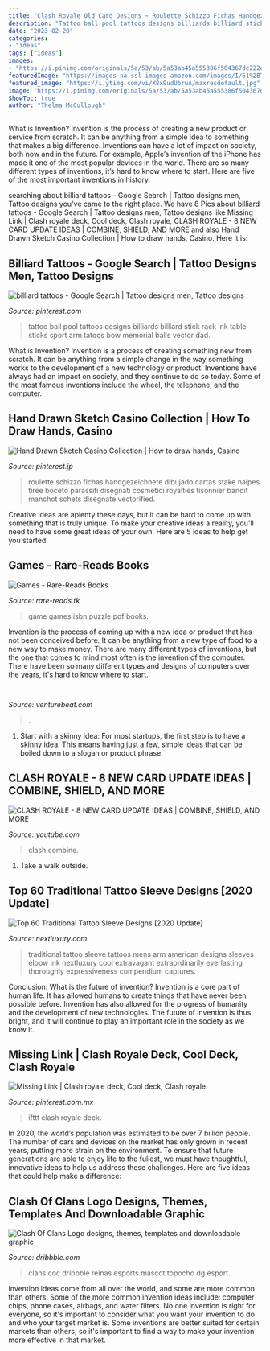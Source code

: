 ```yaml
---
title: "Clash Royale Old Card Designs ~ Roulette Schizzo Fichas Handgezeichnete Dibujado Cartas Stake Naipes Tirée Boceto Parassiti Disegnati Cosmetici Royalties Tisonnier Bandit Manchot Schets Disegnate Vectorified"
description: "Tattoo ball pool tattoos designs billiards billiard stick rack ink table sticks sport arm tatoos bow memorial balls vector dad"
date: "2023-02-20"
categories:
- "ideas"
tags: ["ideas"]
images:
- "https://i.pinimg.com/originals/5a/53/ab/5a53ab45a555386f504367dc222d3c74.jpg"
featuredImage: "https://images-na.ssl-images-amazon.com/images/I/51%2BTSjJAn3L._SX396_BO1,204,203,200_.jpg"
featured_image: "https://i.ytimg.com/vi/X8x9udUbruA/maxresdefault.jpg"
image: "https://i.pinimg.com/originals/5a/53/ab/5a53ab45a555386f504367dc222d3c74.jpg"
ShowToc: true
author: "Thelma McCullough"
---
```



What is Invention?
Invention is the process of creating a new product or service from scratch. It can be anything from a simple idea to something that makes a big difference. Inventions can have a lot of impact on society, both now and in the future. For example, Apple’s invention of the iPhone has made it one of the most popular devices in the world. There are so many different types of inventions, it’s hard to know where to start. Here are five of the most important inventions in history.

	

		
searching about billiard tattoos - Google Search | Tattoo designs men, Tattoo designs you've came to the right place. We have 8 Pics about billiard tattoos - Google Search | Tattoo designs men, Tattoo designs like Missing Link | Clash royale deck, Cool deck, Clash royale, CLASH ROYALE - 8 NEW CARD UPDATE IDEAS | COMBINE, SHIELD, AND MORE and also Hand Drawn Sketch Casino Collection | How to draw hands, Casino. Here it is:
		
    
## Billiard Tattoos - Google Search | Tattoo Designs Men, Tattoo Designs

<img loading=lazy src="https://i.pinimg.com/originals/4e/f8/05/4ef805a2c22d918b4e57b795a50bc0dc.jpg" onerror="this.onerror=null;this.src='https://tse3.mm.bing.net/th?id=OIP.vxMpkKtZ94m9JIGv2zbjSQAAAA&amp;pid=15.1';" alt="billiard tattoos - Google Search | Tattoo designs men, Tattoo designs">

_Source: pinterest.com_

>tattoo ball pool tattoos designs billiards billiard stick rack ink table sticks sport arm tatoos bow memorial balls vector dad. 

	

What is Invention?
Invention is a process of creating something new from scratch. It can be anything from a simple change in the way something works to the development of a new technology or product. Inventions have always had an impact on society, and they continue to do so today. Some of the most famous inventions include the wheel, the telephone, and the computer.

    
## Hand Drawn Sketch Casino Collection | How To Draw Hands, Casino

<img loading=lazy src="https://i.pinimg.com/originals/5a/53/ab/5a53ab45a555386f504367dc222d3c74.jpg" onerror="this.onerror=null;this.src='https://tse4.mm.bing.net/th?id=OIP.MnN5YZN_O3gdHm96V_HB3wHaHa&amp;pid=15.1';" alt="Hand Drawn Sketch Casino Collection | How to draw hands, Casino">

_Source: pinterest.jp_

>roulette schizzo fichas handgezeichnete dibujado cartas stake naipes tirée boceto parassiti disegnati cosmetici royalties tisonnier bandit manchot schets disegnate vectorified. 

	

Creative ideas are aplenty these days, but it can be hard to come up with something that is truly unique. To make your creative ideas a reality, you'll need to have some great ideas of your own. Here are 5 ideas to help get you started: 

    
## Games - Rare-Reads Books

<img loading=lazy src="https://images-na.ssl-images-amazon.com/images/I/51%2BTSjJAn3L._SX396_BO1,204,203,200_.jpg" onerror="this.onerror=null;this.src='https://tse3.mm.bing.net/th?id=OIP.YoPzYN2EJuxHJJKvfAzSXQAAAA&amp;pid=15.1';" alt="Games - Rare-Reads Books">

_Source: rare-reads.tk_

>game games isbn puzzle pdf books. 

	

Invention is the process of coming up with a new idea or product that has not been conceived before. It can be anything from a new type of food to a new way to make money. There are many different types of inventions, but the one that comes to mind most often is the invention of the computer. There have been so many different types and designs of computers over the years, it's hard to know where to start.

    
## 

<img loading=lazy src="https://venturebeat.com/wp-content/uploads/2020/05/hp-spring-4.jpg" onerror="this.onerror=null;this.src='https://tse1.mm.bing.net/th?id=OIP.5Eh6tApXNensZpKqgv-7wQHaEl&amp;pid=15.1';" alt="">

_Source: venturebeat.com_

>. 

	

1. Start with a skinny idea: For most startups, the first step is to have a skinny idea. This means having just a few, simple ideas that can be boiled down to a slogan or product phrase.

    
## CLASH ROYALE - 8 NEW CARD UPDATE IDEAS | COMBINE, SHIELD, AND MORE

<img loading=lazy src="https://i.ytimg.com/vi/X8x9udUbruA/maxresdefault.jpg" onerror="this.onerror=null;this.src='https://tse1.mm.bing.net/th?id=OIP.YNvff7k70fpL0eUcE8Rx5wHaEK&amp;pid=15.1';" alt="CLASH ROYALE - 8 NEW CARD UPDATE IDEAS | COMBINE, SHIELD, AND MORE">

_Source: youtube.com_

>clash combine. 

	

1. Take a walk outside.

    
## Top 60 Traditional Tattoo Sleeve Designs [2020 Update]

<img loading=lazy src="http://nextluxury.com/wp-content/uploads/full-arm-mens-traditional-sleeve-tattoos.jpg" onerror="this.onerror=null;this.src='https://tse4.mm.bing.net/th?id=OIP.8waRlza5yep64r5QmZWEkAHaHY&amp;pid=15.1';" alt="Top 60 Traditional Tattoo Sleeve Designs [2020 Update]">

_Source: nextluxury.com_

>traditional tattoo sleeve tattoos mens arm american designs sleeves elbow ink nextluxury cool extravagant extraordinarily everlasting thoroughly expressiveness compendium captures. 

	

Conclusion: What is the future of invention?
Invention is a core part of human life. It has allowed humans to create things that have never been possible before. Invention has also allowed for the progress of humanity and the development of new technologies. The future of invention is thus bright, and it will continue to play an important role in the society as we know it.

    
## Missing Link | Clash Royale Deck, Cool Deck, Clash Royale

<img loading=lazy src="https://i.pinimg.com/originals/1b/36/22/1b36225a0770b98a68f37b6952663d69.jpg" onerror="this.onerror=null;this.src='https://tse1.mm.bing.net/th?id=OIP.5CQDjgKjuxn6QfN35uskLQHaNL&amp;pid=15.1';" alt="Missing Link | Clash royale deck, Cool deck, Clash royale">

_Source: pinterest.com.mx_

>ifttt clash royale deck. 

	

In 2020, the world’s population was estimated to be over 7 billion people. The number of cars and devices on the market has only grown in recent years, putting more strain on the environment. To ensure that future generations are able to enjoy life to the fullest, we must have thoughtful, innovative ideas to help us address these challenges. Here are five ideas that could help make a difference: 

    
## Clash Of Clans Logo Designs, Themes, Templates And Downloadable Graphic

<img loading=lazy src="https://cdn.dribbble.com/users/3641854/screenshots/7146718/shot-cropped-1568518140529.png?compress=1&amp;resize=400x300" onerror="this.onerror=null;this.src='https://tse1.mm.bing.net/th?id=OIP.-nJpo4dB9gLOWut5oXZGxAAAAA&amp;pid=15.1';" alt="Clash Of Clans Logo designs, themes, templates and downloadable graphic">

_Source: dribbble.com_

>clans coc dribbble reinas esports mascot topocho dg esport. 

	

Invention ideas come from all over the world, and some are more common than others. Some of the more common invention ideas include: computer chips, phone cases, airbags, and water filters. No one invention is right for everyone, so it's important to consider what you want your invention to do and who your target market is. Some inventions are better suited for certain markets than others, so it's important to find a way to make your invention more effective in that market.

